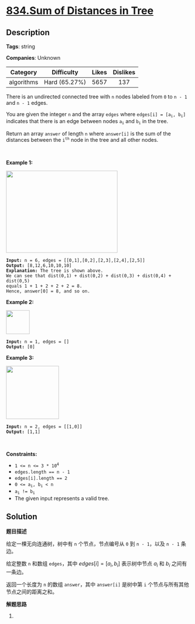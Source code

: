 # [834.Sum of Distances in Tree](https://leetcode.com/problems/sum-of-distances-in-tree/description/)

## Description

**Tags**: string

**Companies**: Unknown

|  Category  |  Difficulty   | Likes | Dislikes |
| :--------: | :-----------: | :---: | :------: |
| algorithms | Hard (65.27%) | 5657  |   137    |

<p>There is an undirected connected tree with <code>n</code> nodes labeled from <code>0</code> to <code>n - 1</code> and <code>n - 1</code> edges.</p>
<p>You are given the integer <code>n</code> and the array <code>edges</code> where <code>edges[i] = [a<sub>i</sub>, b<sub>i</sub>]</code> indicates that there is an edge between nodes <code>a<sub>i</sub></code> and <code>b<sub>i</sub></code> in the tree.</p>
<p>Return an array <code>answer</code> of length <code>n</code> where <code>answer[i]</code> is the sum of the distances between the <code>i<sup>th</sup></code> node in the tree and all other nodes.</p>
<p>&nbsp;</p>
<p><strong class="example">Example 1:</strong></p>
<img alt="" src="https://assets.leetcode.com/uploads/2021/07/23/lc-sumdist1.jpg" style="width: 304px; height: 224px;" />
<pre><code><strong>Input:</strong> n = 6, edges = [[0,1],[0,2],[2,3],[2,4],[2,5]]
<strong>Output:</strong> [8,12,6,10,10,10]
<strong>Explanation:</strong> The tree is shown above.
We can see that dist(0,1) + dist(0,2) + dist(0,3) + dist(0,4) + dist(0,5)
equals 1 + 1 + 2 + 2 + 2 = 8.
Hence, answer[0] = 8, and so on.</code></pre>
<p><strong class="example">Example 2:</strong></p>
<img alt="" src="https://assets.leetcode.com/uploads/2021/07/23/lc-sumdist2.jpg" style="width: 64px; height: 65px;" />
<pre><code><strong>Input:</strong> n = 1, edges = []
<strong>Output:</strong> [0]</code></pre>
<p><strong class="example">Example 3:</strong></p>
<img alt="" src="https://assets.leetcode.com/uploads/2021/07/23/lc-sumdist3.jpg" style="width: 144px; height: 145px;" />
<pre><code><strong>Input:</strong> n = 2, edges = [[1,0]]
<strong>Output:</strong> [1,1]</code></pre>
<p>&nbsp;</p>
<p><strong>Constraints:</strong></p>
<ul>
  <li><code>1 &lt;= n &lt;= 3 * 10<sup>4</sup></code></li>
  <li><code>edges.length == n - 1</code></li>
  <li><code>edges[i].length == 2</code></li>
  <li><code>0 &lt;= a<sub>i</sub>, b<sub>i</sub> &lt; n</code></li>
  <li><code>a<sub>i</sub> != b<sub>i</sub></code></li>
  <li>The given input represents a valid tree.</li>
</ul>

## Solution

**题目描述**

给定一棵无向连通树，树中有 `n` 个节点，节点编号从 `0` 到 `n - 1`，以及 `n - 1` 条边。

给定整数 `n` 和数组 `edges`，其中 $edges[i] = [a_i, b_i]$ 表示树中节点 $a_i$ 和 $b_i$ 之间有一条边。

返回一个长度为 `n` 的数组 `answer`，其中 `answer[i]` 是树中第 `i` 个节点与所有其他节点之间的距离之和。

**解题思路**

1.
